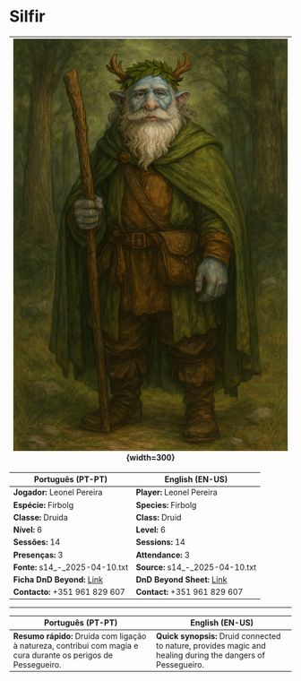 # Silfir

| ![Silfir\|300](pc_silfir.png){width=300} |
| ---------------------------------------- |

| **Português (PT-PT)**                                                        | **English (EN-US)**                                                          |
| ---------------------------------------------------------------------------- | ---------------------------------------------------------------------------- |
| **Jogador:** Leonel Pereira                                                  | **Player:** Leonel Pereira                                                   |
| **Espécie:** Firbolg                                                         | **Species:** Firbolg                                                         |
| **Classe:** Druida                                                           | **Class:** Druid                                                             |
| **Nível:** 6                                                                 | **Level:** 6                                                                 |
| **Sessões:** 14                                                              | **Sessions:** 14                                                             |
| **Presenças:** 3                                                             | **Attendance:** 3                                                            |
| **Fonte:** s14_-_2025-04-10.txt                                              | **Source:** s14_-_2025-04-10.txt                                             |
| **Ficha DnD Beyond:** [Link](https://www.dndbeyond.com/characters/142668827) | **DnD Beyond Sheet:** [Link](https://www.dndbeyond.com/characters/142668827) |
| **Contacto:** +351 961 829 607                                               | **Contact:** +351 961 829 607                                                |

---

| **Português (PT-PT)** | **English (EN-US)** |
|---|---|
| **Resumo rápido:** Druida com ligação à natureza, contribui com magia e cura durante os perigos de Pessegueiro. | **Quick synopsis:** Druid connected to nature, provides magic and healing during the dangers of Pessegueiro. |

